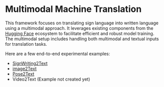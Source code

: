 # Multimodal Machine Translation

This framework focuses on translating sign language into written language using a multimodal approach. It leverages existing components from the [Hugging Face](https://huggingface.co/) ecosystem to facilitate efficient and robust model training. The multimodal setup includes handling both multimodal and textual inputs for translation tasks.

Here are a few end-to-end experimental examples:

- [SignWriting2Text](/examples/multimodal_translation/signwriting2text_translation/)
- [image2Text](/examples/multimodal_translation/image2text_translation/)
- [Pose2Text](/examples/multimodal_translation/pose2text_translation/)
- Video2Text (Example not created yet)




